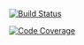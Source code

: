 [![Build Status](https://scrutinizer-ci.com/g/Deployee/config/badges/build.png?b=master)](https://scrutinizer-ci.com/g/Deployee/config/build-status/master)

[![Code Coverage](https://scrutinizer-ci.com/g/Deployee/config/badges/coverage.png?b=master)](https://scrutinizer-ci.com/g/Deployee/config/?branch=master)